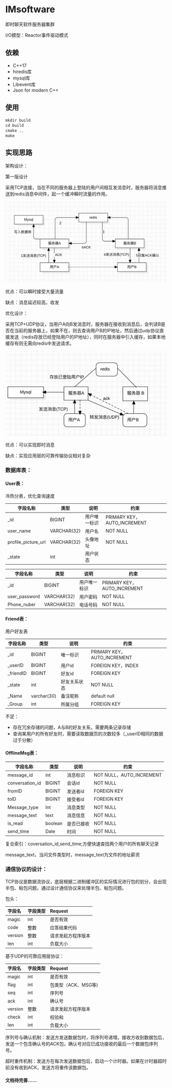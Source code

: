 # IMsoftware
即时聊天软件服务器集群

I/O模型：Reactor事件驱动模式



## 依赖

- C++17
- hiredis库
- mysql库
- Libevent库
- Json for modern C++



## 使用

```
mkdir build
cd build
cmake ..
make
```





## 实现思路



架构设计：

第一版设计

采用TCP连接，当在不同的服务器上登陆的用户间相互发消息时，服务器将消息推送到redis消息中间件，起一个缓冲瞬时流量的作用。

![](./source/design1.png)

优点：可以瞬时接受大量流量

缺点：消息延迟较高，收发



优化设计：

采用TCP+UDP协议，当用户A向B发消息时，服务器在接收到消息后，会判读B是否在当前的服务器上，如果不在，则去查询用户B的IP地址，然后通过udp协议直接发送（redis存放已经登陆用户的IP地址），同时在服务器中引入缓存，如果本地缓存有则无需向redis中发送请求。

![](./source/design2.png) 

优点：可以实现即时消息

缺点：实现应用层的可靠传输协议相对复杂

### 数据库表：

#### User表：

冷热分表，优化查询速度

| 字段名称            | 类型        | 说明         | 约束                        |
| ------------------- | ----------- | ------------ | --------------------------- |
| _id                 | BIGINT      | 用户唯一标识 | PRIMARY KEY，AUTO_INCREMENT |
| user_name           | VARCHAR(32) | 用户名       | NOT NULL                    |
| profile_picture_url | VARCHAR(32) | 头像地址     | NOT NULL                    |
| _state              | int         | 用户状态     |                             |

| 字段名称      | 类型        | 说明         | 约束                        |
| ------------- | ----------- | ------------ | --------------------------- |
| _id           | BIGINT      | 用户唯一标识 | PRIMARY KEY，AUTO_INCREMENT |
| user_password | VARCHAR(32) | 用户密码     | NOT NULL                    |
| Phone_nuber   | VARCHAR(32) | 电话号码     | NOT NULL                    |



#### Friend表：

用户好友表

| 字段名称  | 类型        | 说明         | 约束                        |
| --------- | ----------- | ------------ | --------------------------- |
| _id       | BIGINT      | 唯一标识     | PRIMARY KEY，AUTO_INCREMENT |
| _userID   | BIGINT      | 用户id       | FOREIGN KEY，INDEX          |
| _friendID | BIGINT      | 好友id       | FOREIGN KEY                 |
| _state    | int         | 好友关系状态 | NOT NULL                    |
| _Name     | varchar(30) | 备注昵称     | default null                |
| _Group    | int         | 所属分组     | FOREIGN KEY                 |

不足：

- 存在冗余存储的问题，A与B的好友关系，需要两条记录存储
- 查询某用户的所有好友时，需要读取数据页的次数较多（_userID相同的数据过于分散）



#### OfflineMsg表：

| 字段名称        | 类型    | 说明       | 约束                     |
| --------------- | ------- | ---------- | ------------------------ |
| message_id      | int     | 消息标识   | NOT NULL，AUTO_INCREMENT |
| conversation_id | BIGINT  | 会话id     | NOT NULL                 |
| fromID          | BIGINT  | 发送者id   | FOREIGN KEY              |
| toID            | BIGINT  | 接受者id   | FOREIGN KEY              |
| Message_type    | Int     | 消息类型   | NOT NULL                 |
| message_text    | text    | 消息信息   | NOT NULL                 |
| is_read         | boolean | 是否已接收 | NOT NULL                 |
| send_time       | Date    | 时间       | NOT NULL                 |

复合索引：coversation_id,send_time;方便快速查找两个用户的所有聊天记录

message_text，当问文件类型时，message_text为文件的地址薪资

### 通信协议的设计：

TCP协议是数据流协议，底层根据二进制缓冲区的实际情况进行包的划分，会出现半包、粘包问题。通过设计通信协议来处理半包、粘包问题。

包头：

| 字段名  | 字段类型 | Request            |
| :------ | :------- | :----------------- |
| magic   | int      | 是否有效           |
| code    | 整数     | 应答结果代码       |
| version | 整数     | 请求发起方程序版本 |
| len     | int      | 负载大小           |

基于UDP的可靠应用层协议：

| 字段名  | 字段类型 | Request             |
| :------ | :------- | :------------------ |
| magic   | int      | 是否有效            |
| flag    | int      | 包类型（ACK、MSG等) |
| seq     | int      | 序列号              |
| ack     | int      | 确认号              |
| version | 整数     | 请求发起方程序版本  |
| check   | int      | 校验和              |
| len     | int      | 负载大小            |

序列号与确认机制：发送方发送数据包时，将序列号递增。接收方收到数据包后，发送一个包含确认号的ACK包，确认号对应已成功接收的最后一个数据包序列号。

超时重传机制：发送方在每次发送数据包后，启动一个计时器。如果在计时器超时前没有收到ACK，发送方将重传该数据包。



#### 文档待完善......
